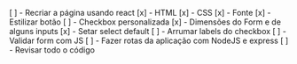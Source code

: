 [ ] - Recriar a página usando react
    [x] - HTML
    [x] - CSS
    [x] - Fonte
    [x] - Estilizar botão
    [ ] - Checkbox personalizada
    [x] - Dimensões do Form e de alguns inputs
    [x] - Setar select default
    [ ] - Arrumar labels do checkbox
[ ] - Validar form com JS
[ ] - Fazer rotas da aplicação com NodeJS e express
[ ] - Revisar todo o código
